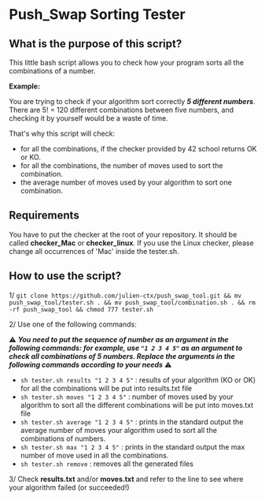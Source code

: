 # Push_Swap Sorting Tester

## What is the purpose of this script?

This little bash script allows you to check how your program sorts all the combinations of a number.

**Example:**

You are trying to check if your algorithm sort correctly ***5 different numbers***.
There are 5! = 120 different combinations between five numbers, and checking it by yourself would be a waste of time.

That's why this script will check:

- for all the combinations, if the checker provided by 42 school returns OK or KO.
- for all the combinations, the number of moves used to sort the combination.
- the average number of moves used by your algorithm to sort one combination.

## Requirements

You have to put the checker at the root of your repository. It should be called **checker_Mac** or **checker_linux**. If you use the Linux checker, please change all occurrences of 'Mac' inside the tester.sh.

## How to use the script?


1/ `git clone https://github.com/julien-ctx/push_swap_tool.git && mv push_swap_tool/tester.sh . && mv push_swap_tool/combination.sh . && rm -rf push_swap_tool && chmod 777 tester.sh`

2/ Use one of the following commands:

⚠️ ***You need to put the sequence of number as an argument in the following commands: for example, use `"1 2 3 4 5"` as an argument to check all combinations of 5 numbers. Replace the arguments in the following commands according to your needs*** ⚠️

- `sh tester.sh results "1 2 3 4 5"` : results of your algorithm (KO or OK) for all the combinations will be put into results.txt file
- `sh tester.sh moves "1 2 3 4 5"` : number of moves used by your algorithm to sort all the different combinations will be put into moves.txt file
- `sh tester.sh average "1 2 3 4 5"` : prints in the standard output the average number of moves your algorithm used to sort all the combinations of numbers.
- `sh tester.sh max "1 2 3 4 5"` : prints in the standard output the max number of move used in all the combinations.
- `sh tester.sh remove` : removes all the generated files

3/ Check **results.txt** and/or **moves.txt** and refer to the line to see where your algorithm failed (or succeeded!)

